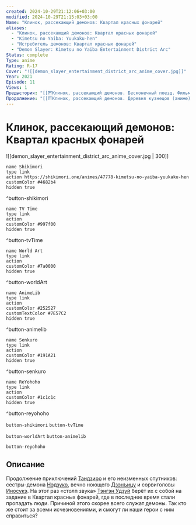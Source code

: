 ```yaml
---
created: 2024-10-29T21:12:06+03:00
modified: 2024-10-29T21:15:03+03:00
Name: "Клинок, рассекающий демонов: Квартал красных фонарей"
aliases:
  - "Клинок, рассекающий демонов: Квартал красных фонарей"
  - "Kimetsu no Yaiba: Yuukaku-hen"
  - "Истребитель демонов: Квартал красных фонарей"
  - "Demon Slayer: Kimetsu no Yaiba Entertainment District Arc"
Status: complete
Type: anime
Rating: R-17
Cover: "![[demon_slayer_entertainment_district_arc_anime_cover.jpg]]"
Year: 2021
Episode: 11
Views: 1
Предыстория: "[[⛩️Клинок, рассекающий демонов. Бесконечный поезд. Фильм (аниме фильм)]]"
Продолжение: "[[⛩️Клинок, рассекающий демонов. Деревня кузнецов (аниме)]]"
---
```


# Клинок, рассекающий демонов: Квартал красных фонарей

![[demon_slayer_entertainment_district_arc_anime_cover.jpg | 300]]

```button
name Shikimori
type link
action https://shikimori.one/animes/47778-kimetsu-no-yaiba-yuukaku-hen
customColor #4682b4
hidden true
```
^button-shikimori

```button
name TV Time
type link
action 
customColor #997f00
hidden true
```
^button-tvTime

```button
name World Art
type link
action 
customColor #7a0000
hidden true
```
^button-worldArt

```button
name AnimeLib
type link
action 
customColor #252527
customTextColor #7E57C2
hidden true
```
^button-animelib

```button
name Senkuro
type link
action 
customColor #191A21
hidden true
```
^button-senkuro

```button
name ReYohoho
type link
action 
customColor #1c1c1c
hidden true
```
^button-reyohoho



`button-shikimori` `button-tvTime`

`button-worldArt` `button-animelib`

`button-reyohoho`

## Описание

Продолжение приключений [Тандзиро](https://shikimori.one/characters/146156-tanjirou-kamado) и его неизменных спутников: сестры-демона [Нэдзуко](https://shikimori.one/characters/146157-nezuko-kamado), вечно ноющего [Дзэнъицу](https://shikimori.one/characters/146158-zenitsu-agatsuma) и сорвиголовы [Иносукэ](https://shikimori.one/characters/146159-inosuke-hashibira). На этот раз «столп звука» [Тэнгэн Удзуй](https://shikimori.one/characters/151144-tengen-uzui) берёт их с собой на задание в Квартал красных фонарей, где в последнее время стали пропадать люди. Причиной этого скорее всего служат демоны. Так кто же стоит за всеми исчезновениями, и смогут ли наши герои с ним справиться?
